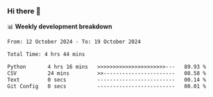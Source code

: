 ### Hi there 👋

<!--
**rajaahdjey/rajaahdjey** is a ✨ _special_ ✨ repository because its `README.md` (this file) appears on your GitHub profile.

Here are some ideas to get you started:

- 🔭 I’m currently working on ...
- 🌱 I’m currently learning ...
- 👯 I’m looking to collaborate on ...
- 🤔 I’m looking for help with ...
- 💬 Ask me about ...
- 📫 How to reach me: ...
- 😄 Pronouns: ...
- ⚡ Fun fact: ...
-->

📊 **Weekly development breakdown**
<!--START_SECTION:waka-->

```txt
From: 12 October 2024 - To: 19 October 2024

Total Time: 4 hrs 44 mins

Python       4 hrs 16 mins   >>>>>>>>>>>>>>>>>>>>>>---   89.93 %
CSV          24 mins         >>-----------------------   08.58 %
Text         0 secs          -------------------------   00.14 %
Git Config   0 secs          -------------------------   00.01 %
```

<!--END_SECTION:waka-->
